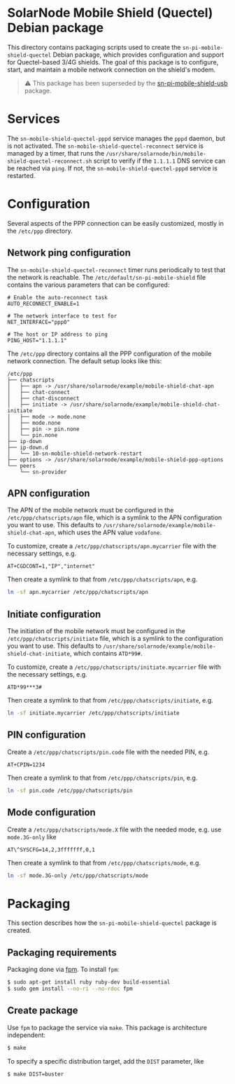# SolarNode Mobile Shield (Quectel) Debian package

This directory contains packaging scripts used to create the `sn-pi-mobile-shield-quectel`
Debian package, which provides configuration and support for Quectel-based 3/4G shields. The goal of
this package is to configure, start, and maintain a mobile network connection on the shield's modem.

> :warning: This package has been superseded by the
[sn-pi-mobile-shield-usb](../../pi-mobile-shield-usb/debian) package.

# Services

The `sn-mobile-shield-quectel-pppd` service manages the `pppd` daemon, but is not activated. The
`sn-mobile-shield-quectel-reconnect` service is managed by a timer, that runs the
`/usr/share/solarnode/bin/mobile-shield-quectel-reconnect.sh` script to verify if the `1.1.1.1` DNS
service can be reached via `ping`. If not, the `sn-mobile-shield-quectel-pppd` service is
restarted.

# Configuration

Several aspects of the PPP connection can be easily customized, mostly in the `/etc/ppp` directory.

## Network ping configuration

The `sn-mobile-shield-quectel-reconnect` timer runs periodically to test that the network is
reachable. The `/etc/default/sn-pi-mobile-shield` file contains the various parameters that can be
configured:

```
# Enable the auto-reconnect task
AUTO_RECONNECT_ENABLE=1

# The network interface to test for
NET_INTERFACE="ppp0"

# The host or IP address to ping
PING_HOST="1.1.1.1"
```

The `/etc/ppp` directory contains all the PPP configuration of the mobile network connection.
The default setup looks like this:

```
/etc/ppp
├── chatscripts
│   ├── apn -> /usr/share/solarnode/example/mobile-shield-chat-apn
│   ├── chat-connect
│   ├── chat-disconnect
│   ├── initiate -> /usr/share/solarnode/example/mobile-shield-chat-initiate
│   ├── mode -> mode.none
│   ├── mode.none
│   ├── pin -> pin.none
│   └── pin.none
├── ip-down
├── ip-down.d
│   └── 10-sn-mobile-shield-network-restart
├── options -> /usr/share/solarnode/example/mobile-shield-ppp-options
└── peers
    └── sn-provider
```

## APN configuration

The APN of the mobile network must be configured in the `/etc/ppp/chatscripts/apn` file, which is
a symlink to the APN configuration you want to use. This defaults to
`/usr/share/solarnode/example/mobile-shield-chat-apn`, which uses the APN value `vodafone`.

To customize, create a `/etc/ppp/chatscripts/apn.mycarrier` file with the necessary settings, e.g.

```
AT+CGDCONT=1,"IP","internet"
```

Then create a symlink to that from `/etc/ppp/chatscripts/apn`, e.g.

```sh
ln -sf apn.mycarrier /etc/ppp/chatscripts/apn
```

## Initiate configuration

The initiation of the mobile network must be configured in the `/etc/ppp/chatscripts/initiate` file,
which is a symlink to the configuration you want to use. This defaults to
`/usr/share/solarnode/example/mobile-shield-chat-initiate`, which contains `ATD*99#`.

To customize, create a `/etc/ppp/chatscripts/initiate.mycarrier` file with the necessary settings, e.g.

```
ATD*99***3#
```

Then create a symlink to that from `/etc/ppp/chatscripts/initiate`, e.g.

```sh
ln -sf initiate.mycarrier /etc/ppp/chatscripts/initiate
```

## PIN configuration

Create a `/etc/ppp/chatscripts/pin.code` file with the needed PIN, e.g.

```
AT+CPIN=1234
```

Then create a symlink to that from `/etc/ppp/chatscripts/pin`, e.g.

```sh
ln -sf pin.code /etc/ppp/chatscripts/pin
```

## Mode configuration

Create a `/etc/ppp/chatscripts/mode.X` file with the needed mode, e.g. use `mode.3G-only` like

```
AT\^SYSCFG=14,2,3fffffff,0,1
```

Then create a symlink to that from `/etc/ppp/chatscripts/mode`, e.g.

```sh
ln -sf mode.3G-only /etc/ppp/chatscripts/mode
```


# Packaging

This section describes how the `sn-pi-mobile-shield-quectel` package is created.

## Packaging requirements

Packaging done via [fpm][fpm]. To install `fpm`:

```sh
$ sudo apt-get install ruby ruby-dev build-essential
$ sudo gem install --no-ri --no-rdoc fpm
```

## Create package

Use `fpm` to package the service via `make`. This package is architecture independent:

```sh
$ make
```

To specify a specific distribution target, add the `DIST` parameter, like

```sh
$ make DIST=buster
```

[fpm]: https://github.com/jordansissel/fpm
